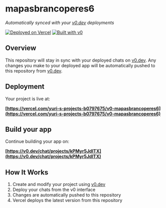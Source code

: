 # mapasbrancoperes6

*Automatically synced with your [v0.dev](https://v0.dev) deployments*

[![Deployed on Vercel](https://img.shields.io/badge/Deployed%20on-Vercel-black?style=for-the-badge&logo=vercel)](https://vercel.com/yuri-s-projects-b0797675/v0-mapasbrancoperes6)
[![Built with v0](https://img.shields.io/badge/Built%20with-v0.dev-black?style=for-the-badge)](https://v0.dev/chat/projects/kPMyr5JdITX)

## Overview

This repository will stay in sync with your deployed chats on [v0.dev](https://v0.dev).
Any changes you make to your deployed app will be automatically pushed to this repository from [v0.dev](https://v0.dev).

## Deployment

Your project is live at:

**[https://vercel.com/yuri-s-projects-b0797675/v0-mapasbrancoperes6](https://vercel.com/yuri-s-projects-b0797675/v0-mapasbrancoperes6)**

## Build your app

Continue building your app on:

**[https://v0.dev/chat/projects/kPMyr5JdITX](https://v0.dev/chat/projects/kPMyr5JdITX)**

## How It Works

1. Create and modify your project using [v0.dev](https://v0.dev)
2. Deploy your chats from the v0 interface
3. Changes are automatically pushed to this repository
4. Vercel deploys the latest version from this repository
